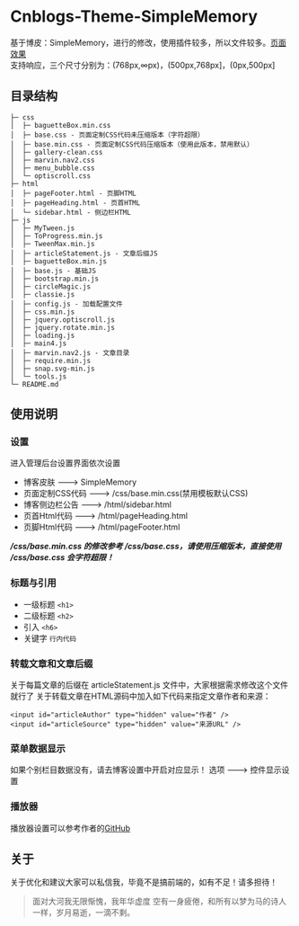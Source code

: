 # Cnblogs-Theme-SimpleMemory
基于博皮：SimpleMemory，进行的修改，使用插件较多，所以文件较多。[页面效果](https://www.cnblogs.com/bndong/)
<br>支持响应，三个尺寸分别为：(768px,∞px)，(500px,768px]，(0px,500px]
## 目录结构
```
├─ css
│  ├─ baguetteBox.min.css
│  ├─ base.css - 页面定制CSS代码未压缩版本（字符超限）
│  ├─ base.min.css - 页面定制CSS代码压缩版本（使用此版本，禁用默认）
│  ├─ gallery-clean.css
│  ├─ marvin.nav2.css
│  ├─ menu_bubble.css
│  └─ optiscroll.css
├─ html
│  ├─ pageFooter.html - 页脚HTML
│  ├─ pageHeading.html - 页首HTML
│  └─ sidebar.html - 侧边栏HTML
├─ js
│  ├─ MyTween.js
│  ├─ ToProgress.min.js
│  ├─ TweenMax.min.js
│  ├─ articleStatement.js - 文章后缀JS
│  ├─ baguetteBox.min.js
│  ├─ base.js - 基础JS
│  ├─ bootstrap.min.js
│  ├─ circleMagic.js
│  ├─ classie.js
│  ├─ config.js - 加载配置文件
│  ├─ css.min.js
│  ├─ jquery.optiscroll.js
│  ├─ jquery.rotate.min.js
│  ├─ loading.js
│  ├─ main4.js
│  ├─ marvin.nav2.js - 文章目录
│  ├─ require.min.js
│  ├─ snap.svg-min.js
│  └─ tools.js
└─ README.md
```
## 使用说明
### 设置
进入管理后台设置界面依次设置
* 博客皮肤 ---> SimpleMemory
* 页面定制CSS代码 ---> /css/base.min.css(禁用模板默认CSS)
* 博客侧边栏公告 ---> /html/sidebar.html
* 页首Html代码 ---> /html/pageHeading.html
* 页脚Html代码 ---> /html/pageFooter.html

***/css/base.min.css 的修改参考 /css/base.css，请使用压缩版本，直接使用 /css/base.css 会字符超限！***
### 标题与引用
* 一级标题 `<h1>`
* 二级标题 `<h2>`
* 引入 `<h6>`
* 关键字 `行内代码`
### 转载文章和文章后缀
关于每篇文章的后缀在 articleStatement.js 文件中，大家根据需求修改这个文件就行了
关于转载文章在HTML源码中加入如下代码来指定文章作者和来源：
```
<input id="articleAuthor" type="hidden" value="作者" />
<input id="articleSource" type="hidden" value="来源URL" />
```
### 菜单数据显示
如果个别栏目数据没有，请去博客设置中开启对应显示！
选项 ---> 控件显示设置
### 播放器
播放器设置可以参考作者的[GitHub](https://github.com/metowolf/Meting)
## 关于
关于优化和建议大家可以私信我，毕竟不是搞前端的，如有不足！请多担待！
>面对大河我无限惭愧，我年华虚度 空有一身疲倦，和所有以梦为马的诗人一样，岁月易逝，一滴不剩。